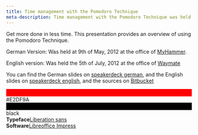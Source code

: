 ```yaml
---
title: Time management with the Pomodoro Technique
meta-description: Time management with the Pomodoro Technique was held by Matthias Günther on May and June 2012.
---
```


Get more done in less time. This presentation provides an overview of using the Pomodoro Technique.


German Version: Was held at 9th of May, 2012 at the office of [MyHammer](http://www.my-hammer.de/).

<script async class="speakerdeck-embed" data-id="506ff295dbcbfb000206ce63" data-ratio="1.33333333333333" src="//speakerdeck.com/assets/embed.js"></script>


English version: Was held the 5th of July, 2012 at the office of [Waymate](https://www.waymate.de/)

<script async class="speakerdeck-embed" data-id="4ff67f67b5c17700210121d2" data-ratio="1.33333333333333" src="//speakerdeck.com/assets/embed.js"></script>


You can find the German slides on [speakerdeck german](https://speakerdeck.com/u/wikimatze/p/time-management-with-the-pomodoro-technique-german-version), and the English slides on [speakerdeck english](https://speakerdeck.com/u/wikimatze/p/time-management-with-the-pomodoro-technique), and the sources on [Bitbucket](https://bitbucket.org/wikimatze/presentations/src/25b62e459de2)


<section class="style">
  <div class="color" style="border-top: 20px solid rgb(255, 0, 0)">#E2DF9A</div>
  <div class="color" style="border-top: 20px solid black">black</div>
  <div class="typeface"><b>Typeface</b><a href="http://www.dafont.com/liberation-sans.font/">Liberation sans</a></div>
  <div class="typeface"><b>Software</b><a href="http://www.libreoffice.org/">Libreoffice Impress</a></div>
  <div class="clear"></div>
</section>

